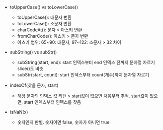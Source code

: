 - toUpperCase() vs toLowerCase()

  - toUpperCase(): 대문자 변환
  - toLowerCase(): 소문자 변환
  - charCodeAt(): 문자 > 아스키 변환
  - fromCharCode(): 아스키 > 문자 변환
  - 아스키 범위: 65~90: 대문자, 97~122: 소문자 > 32 차이

- subString() vs subStr()

  - subString(start, end): start 인덱스부터 end 인덱스 전까지 문자열 자르기
    slice()도 비슷
  - subStr(start, count): start 인덱스부터 count(개수)까지 문자열 자르기

- indexOf(찾을 문자, start)

  - 해당 문자의 인덱스 값 리턴 > start값이 없으면 처음부터 추적. start값이 있으면, start 인덱스부터 인덱스를 찾음

- isNaN(x)
  - 숫자인지 판별. 숫자이면 false, 숫자가 아니면 true
